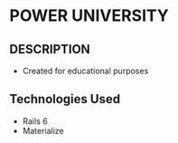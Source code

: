 # POWER UNIVERSITY

## DESCRIPTION
- Created for educational purposes

## Technologies Used
- Rails 6 
- Materialize
